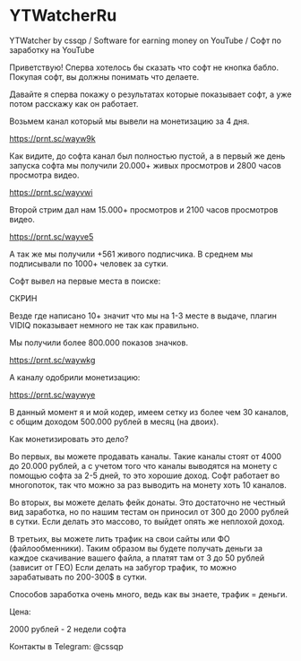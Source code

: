 # YTWatcherRu
YTWatcher by cssqp / Software for earning money on YouTube / Софт по заработку на YouTube


Приветствую!
Сперва хотелось бы сказать что софт не кнопка бабло.
Покупая софт, вы должны понимать что делаете.

Давайте я сперва покажу о результатах которые показывает софт, а уже потом расскажу как он работает.

Возьмем канал который мы вывели на монетизацию за 4 дня.

https://prnt.sc/wayw9k

Как видите, до софта канал был полностью пустой, а в первый же день запуска софта мы получили 20.000+ живых просмотров и 2800 часов просмотра видео.

https://prnt.sc/wayvwi


Второй стрим дал нам 15.000+ просмотров и 2100 часов просмотров видео.

https://prnt.sc/wayve5

А так же мы получили +561 живого подписчика.
В среднем мы подписывали по 1000+ человек за сутки.

Софт вывел на первые места в поиске:

СКРИН

Везде где написано 10+ значит что мы на 1-3 месте в выдаче, плагин VIDIQ показывает немного не так как правильно.

Мы получили более 800.000 показов значков.

https://prnt.sc/waywkg

А каналу одобрили монетизацию:

https://prnt.sc/waywye


В данный момент я и мой кодер, имеем сетку из более чем 30 каналов, с общим доходом 500.000 рублей в месяц (на двоих).

Как монетизировать это дело?

Во первых, вы можете продавать каналы.
Такие каналы стоят от 4000 до 20.000 рублей, а с учетом того что каналы выводятся на монету с помощью софта за 2-5 дней, то это хорошие доход.
Софт работает во многопоток, так что можно за раз выводить на монету хоть 10 каналов.

Во вторых, вы можете делать фейк донаты.
Это достаточно не честный вид заработка, но по нашим тестам он приносил от 300 до 2000 рублей в сутки.
Если делать это массово, то выйдет опять же неплохой доход.

В третьих, вы можете лить трафик на свои сайты или ФО (файлообменники).
Таким образом вы будете получать деньги за каждое скачивание вашего файла, а платят там от 3 до 50 рублей (зависит от ГЕО)
Если делать на забугор трафик, то можно зарабатывать по 200-300$ в сутки.


Способов заработка очень много, ведь как вы знаете, трафик = деньги.

Цена:

2000 рублей - 2 недели софта

Контакты в Telegram: @cssqp
